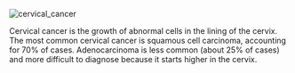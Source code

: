 
![cervical_cancer](https://github.com/MahmoudIbrahims/cervical-cancer/assets/121377479/e3c36790-c6c9-449b-b9c8-c20003bb78c9)

Cervical cancer is the growth of abnormal cells in the lining of the cervix. The most common cervical cancer is squamous cell carcinoma, accounting for 70% of cases. Adenocarcinoma is less common (about 25% of cases) and more difficult to diagnose because it starts higher in the cervix.
